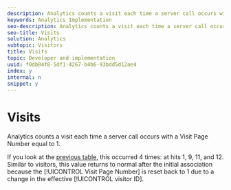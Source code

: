 ```yaml
---
description: Analytics counts a visit each time a server call occurs with a Visit Page Number equal to 1.
keywords: Analytics Implementation
seo-description: Analytics counts a visit each time a server call occurs with a Visit Page Number equal to 1.
seo-title: Visits
solution: Analytics
subtopic: Visitors
title: Visits
topic: Developer and implementation
uuid: f0db84f8-5df1-4267-b4b6-93bdd5d12ae4
index: y
internal: n
snippet: y
---
```


# Visits

Analytics counts a visit each time a server call occurs with a Visit Page Number equal to 1.

 If you look at the [previous table](../../js_implementation/xdevice_visid/visit_example.md#concept_E3B32B8E539F4FDC8E3FA872328B87BA), this occurred 4 times: at hits 1, 9, 11, and 12. Similar to visitors, this value returns to normal after the initial association because the [!UICONTROL Visit Page Number] is reset back to 1 due to a change in the effective [!UICONTROL visitor ID]. 
